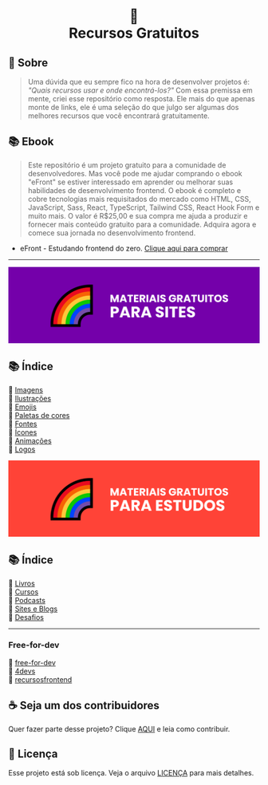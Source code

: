 <h1 align="center">
🌈<br>Recursos Gratuitos
</h1>

## 🤘 Sobre

> Uma dúvida que eu sempre fico na hora de desenvolver projetos é: <i>"Quais recursos usar e onde encontrá-los?"</i> 
Com essa premissa em mente, criei esse repositório como resposta. Ele mais do que apenas monte de links, ele é uma seleção do que julgo ser algumas dos melhores recursos que você encontrará gratuitamente.

## 📚 Ebook

> Este repositório é um projeto gratuito para a comunidade de desenvolvedores. Mas você pode me ajudar comprando o ebook "eFront" se estiver interessado em aprender ou melhorar suas habilidades de desenvolvimento frontend. O ebook é completo e cobre tecnologias mais requisitados do mercado como HTML, CSS, JavaScript, Sass, React, TypeScript, Tailwind CSS, React Hook Form e muito mais. O valor é R$25,00 e sua compra me ajuda a produzir e fornecer mais conteúdo gratuito para a comunidade. Adquira agora e comece sua jornada no desenvolvimento frontend.

- eFront - Estudando frontend do zero. [Clique aqui para comprar](https://iuricode.com/efront)

---

<img src="assets/image/banner1.png">

## 📚 Índice

🔖 [Imagens](pages/materiais-gratuitos-para-sites.md#-imagens)<br>
🔖 [Ilustrações](pages/materiais-gratuitos-para-sites.md#-ilustrações)<br>
🔖 [Emojis](pages/materiais-gratuitos-para-sites.md#-emojis)<br>
🔖 [Paletas de cores](pages/materiais-gratuitos-para-sites.md#-paletas-de-cores)<br>
🔖 [Fontes](pages/materiais-gratuitos-para-sites.md#-fontes)<br>
🔖 [Ícones](pages/materiais-gratuitos-para-sites.md#-ícones)<br>
🔖 [Animações](pages/materiais-gratuitos-para-sites.md#-animações)<br>
🔖 [Logos](pages/materiais-gratuitos-para-sites.md#-logos)<br>

<img src="assets/image/banner2.png">

## 📚 Índice

🔖 [Livros](pages/materiais-gratuitos-para-estudos.md#-livros)<br>
🔖 [Cursos](pages/materiais-gratuitos-para-estudos.md#-cursos)<br>
🔖 [Podcasts](pages/materiais-gratuitos-para-estudos.md#-podcasts)<br>
🔖 [Sites e Blogs](pages/materiais-gratuitos-para-estudos.md#-sites-e-blogs)<br>
🔖 [Desafios](pages/materiais-gratuitos-para-estudos.md#-desafios)<br>

---

### Free-for-dev

🔖 [free-for-dev](pages/free-for-dev.md)<br>
🔖 [4devs](https://www.4devs.com.br/)<br>
🔖 [recursosfrontend](pages/recursosfrontend.md)<br>

## ☕ Seja um dos contribuidores

Quer fazer parte desse projeto? Clique [AQUI](CONTRIBUTING.md) e leia como contribuir.<br>

## 🍜 Licença

Esse projeto está sob licença. Veja o arquivo [LICENÇA](LICENSE.md) para mais detalhes.<br>
